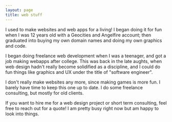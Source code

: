 ```yaml
---
layout: page
title: web stuff
---
```


I used to make websites and web apps for a living! I began doing it for fun when I was 12 years old with a Geocities and Angelfire account; then graduated into buying my own domain names and doing my own graphics and code. 

I began doing freelance web development when I was a teenager, and got a job making webapps after college. This was back in the late aughts, when web design hadn't really become solidified as a discipline, and I could do fun things like graphics and UX under the title of "software engineer".

I don't really make websites any more, since making games is more fun. I barely have time to keep this one up to date. I do some freelance consulting, but mostly for old clients.

If you want to hire me for a web design project or short term consulting, feel free to reach out for a quote! I am pretty busy right now but am happy to look into things.
